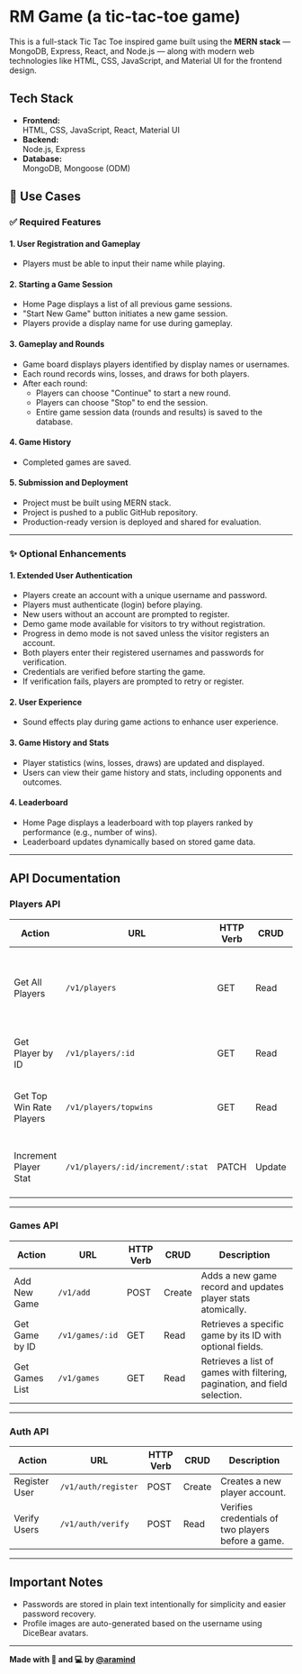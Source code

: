 # RM Game (a tic-tac-toe game)

This is a full-stack Tic Tac Toe inspired game built using the **MERN stack** — MongoDB, Express, React, and Node.js — along with modern web technologies like HTML, CSS, JavaScript, and Material UI for the frontend design.

## Tech Stack

- **Frontend:**  
  HTML, CSS, JavaScript, React, Material UI  
- **Backend:**  
  Node.js, Express  
- **Database:**  
  MongoDB, Mongoose (ODM)

## 🧩 Use Cases

### ✅ Required Features

#### 1. User Registration and Gameplay
- Players must be able to input their name while playing.

#### 2. Starting a Game Session
- Home Page displays a list of all previous game sessions.
- "Start New Game" button initiates a new game session.
- Players provide a display name for use during gameplay.

#### 3. Gameplay and Rounds
- Game board displays players identified by display names or usernames.
- Each round records wins, losses, and draws for both players.
- After each round:
  - Players can choose "Continue" to start a new round.
  - Players can choose "Stop" to end the session.
  - Entire game session data (rounds and results) is saved to the database.

#### 4. Game History
- Completed games are saved.

#### 5. Submission and Deployment
- Project must be built using MERN stack.
- Project is pushed to a public GitHub repository.
- Production-ready version is deployed and shared for evaluation.

---

### ✨ Optional Enhancements

#### 1. Extended User Authentication
- Players create an account with a unique username and password.
- Players must authenticate (login) before playing.
- New users without an account are prompted to register.
- Demo game mode available for visitors to try without registration.
- Progress in demo mode is not saved unless the visitor registers an account.
- Both players enter their registered usernames and passwords for verification.
- Credentials are verified before starting the game.
- If verification fails, players are prompted to retry or register.

#### 2. User Experience
- Sound effects play during game actions to enhance user experience.

#### 3. Game History and Stats
- Player statistics (wins, losses, draws) are updated and displayed.
- Users can view their game history and stats, including opponents and outcomes.

#### 4. Leaderboard
- Home Page displays a leaderboard with top players ranked by performance (e.g., number of wins).
- Leaderboard updates dynamically based on stored game data.

---

## API Documentation

### Players API

| Action                  | URL                   | HTTP Verb | CRUD   | Description                              |
|-------------------------|-----------------------|-----------|--------|------------------------------------------|
| Get All Players         | `/v1/players`      | GET       | Read   | Retrieve a list of players. Supports filtering and field selection. |
| Get Player by ID        | `/v1/players/:id`  | GET       | Read   | Retrieve a specific player by their ID. |
| Get Top Win Rate Players | `/v1/players/topwins`  | GET       | Read   | Retrieve top 10 players ranked by win ratio. |
| Increment Player Stat   | `/v1/players/:id/increment/:stat` | PATCH | Update | Increment wins, losses, or draws for a player. |

---

### Games API

| Action          | URL               | HTTP Verb | CRUD   | Description                                  |
|-----------------|-------------------|-----------|--------|----------------------------------------------|
| Add New Game    | `/v1/add`         | POST      | Create | Adds a new game record and updates player stats atomically. |
| Get Game by ID  | `/v1/games/:id`   | GET       | Read   | Retrieves a specific game by its ID with optional fields. |
| Get Games List  | `/v1/games`       | GET       | Read   | Retrieves a list of games with filtering, pagination, and field selection. |

---

### Auth API

| Action          | URL                  | HTTP Verb | CRUD   | Description                       |
|-----------------|----------------------|-----------|--------|-----------------------------------|
| Register User   | `/v1/auth/register`  | POST      | Create | Creates a new player account.     |
| Verify Users    | `/v1/auth/verify`    | POST      | Read   | Verifies credentials of two players before a game. |

---
## Important Notes
- Passwords are stored in plain text intentionally for simplicity and easier password recovery.  
- Profile images are auto-generated based on the username using DiceBear avatars.

---

**Made with 🧠 and 💻 by [@aramind](https://github.com/aramind)**
